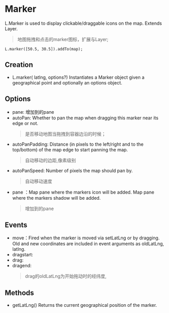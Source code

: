 # Marker

L.Marker is used to display clickable/draggable icons on the map. Extends Layer.

> 地图拖拽和点击的marker图标，扩展与Layer;

```
L.marker([50.5, 30.5]).addTo(map);

```

## Creation

- L.marker(<LatLng> latlng, <Marker options> options?)
  Instantiates a Marker object given a geographical point and optionally an options object.

## Options

- pane: 增加到的pane
- autoPan: Whether to pan the map when dragging this marker near its edge or not.
  > 是否移动地图当拖拽到容器边沿的时候；
- autoPanPadding: Distance (in pixels to the left/right and to the top/bottom) of the map edge to start panning the map.
  > 自动移动的边距,像素级别
- autoPanSpeed: Number of pixels the map should pan by.
  > 自动移动速度
- pane ：Map pane where the markers icon will be added. Map pane where the markers shadow will be added.
  > 增加到的pane

## Events

- move：Fired when the marker is moved via setLatLng or by dragging. Old and new coordinates are included in event arguments as oldLatLng, latlng.
- dragstart:
- drag:
- dragend:
  > drag的oldLatLng为开始拖动时的经纬度,
  
## Methods

- getLatLng()	Returns the current geographical position of the marker.


